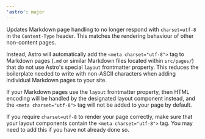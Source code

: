 ```yaml
---
'astro': major
---
```


Updates Markdown page handling to no longer respond with `charset=utf-8` in the `Content-Type` header. This matches the rendering behaviour of other non-content pages.

Instead, Astro will automatically add the `<meta charset="utf-8">` tag to Markdown pages (`.md` or similar Markdown files located within `src/pages/`) that do not use Astro's special `layout` frontmatter property. This reduces the boilerplate needed to write with non-ASCII characters when adding individual Markdown pages to your site.

If your Markdown pages use the `layout` frontmatter property, then HTML encoding will be handled by the designated layout component instead, and the `<meta charset="utf-8">` tag will not be added to your page by default.

If you require `charset=utf-8` to render your page correctly, make sure that your layout components contain the `<meta charset="utf-8">` tag. You may need to add this if you have not already done so.
